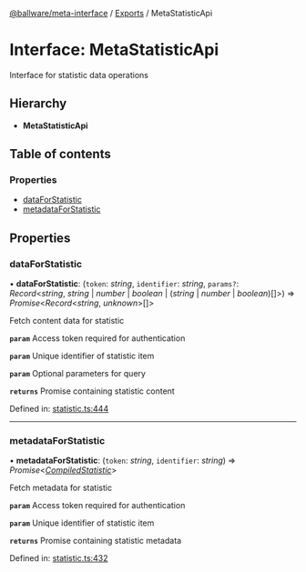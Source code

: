 [@ballware/meta-interface](../README.md) / [Exports](../modules.md) / MetaStatisticApi

# Interface: MetaStatisticApi

Interface for statistic data operations

## Hierarchy

* **MetaStatisticApi**

## Table of contents

### Properties

- [dataForStatistic](metastatisticapi.md#dataforstatistic)
- [metadataForStatistic](metastatisticapi.md#metadataforstatistic)

## Properties

### dataForStatistic

• **dataForStatistic**: (`token`: *string*, `identifier`: *string*, `params?`: *Record*<*string*, *string* \| *number* \| *boolean* \| (*string* \| *number* \| *boolean*)[]\>) => *Promise*<*Record*<*string*, *unknown*\>[]\>

Fetch content data for statistic

**`param`** Access token required for authentication

**`param`** Unique identifier of statistic item

**`param`** Optional parameters for query

**`returns`** Promise containing statistic content

Defined in: [statistic.ts:444](https://github.com/frankball/ballware-meta-interface/blob/157bdb2/src/statistic.ts#L444)

___

### metadataForStatistic

• **metadataForStatistic**: (`token`: *string*, `identifier`: *string*) => *Promise*<[*CompiledStatistic*](compiledstatistic.md)\>

Fetch metadata for statistic

**`param`** Access token required for authentication

**`param`** Unique identifier of statistic item

**`returns`** Promise containing statistic metadata

Defined in: [statistic.ts:432](https://github.com/frankball/ballware-meta-interface/blob/157bdb2/src/statistic.ts#L432)
